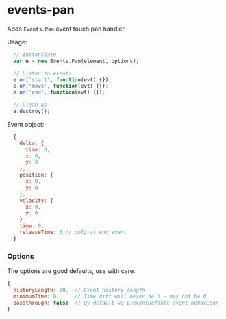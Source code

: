 events-pan
==========

Adds `Events.Pan` event touch pan handler

Usage:

```js
  // Instanciate
  var e = new Events.Pan(element, options);

  // Listen to events
  e.on('start', function(evt) {});
  e.on('move', function(evt) {});
  e.on('end', function(evt) {});

  // Clean up
  e.destroy();
```

Event object:
```js
  {
    delta: {
      time: 0,
      x: 0,
      y: 0
    },
    position: {
      x: 0,
      y: 0
    },
    velocity: {
      x: 0,
      y: 0
    }
    time: 0,
    releaseTime: 0 // only at end event
  }
```

### Options
The options are good defaults, use with care.
```js
{
  historyLength: 20,  // Event history length
  minimumTime: 8,     // Time diff will never be 0 - may not be 0
  passthrough: false  // By default we preventDefault event behaviour
}
```